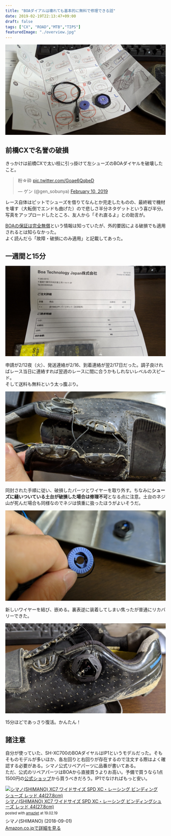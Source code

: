 ```yaml
---
title: "BOAダイアルは壊れても基本的に無料で修理できる話"
date: 2019-02-19T22:13:47+09:00
draft: false
tags: ["CX", "ROAD","MTB","TIPS"]
featuredImage: "./overview.jpg"
---
```

![image](./overview.jpg)
## 前橋CXで名誉の破損

きっかけは前橋CXで太い枝に引っ掛けて左シューズのBOAダイヤルを破壊したこと。

<blockquote class="twitter-tweet"><p lang="ja" dir="ltr">粉☆砕 <a href="https://t.co/Goae6QqbeD">pic.twitter.com/Goae6QqbeD</a></p>&mdash; ゲン (@gen_sobunya) <a href="https://twitter.com/gen_sobunya/status/1094467428623409154?ref_src=twsrc%5Etfw">February 10, 2019</a></blockquote> <script async src="https://platform.twitter.com/widgets.js" charset="utf-8"></script>

レース自体はピットでシューズを借りてなんとか完走したものの、最終戦で機材を壊す（大転倒でエンドも曲げた）ので悲しさ半分ネタゲットという喜び半分。  
写真をアップロードしたところ、友人から「それ直るよ」との助言が。

[BOAの保証は完全無償](https://boa-japan-warranty.myshopify.com/)という情報は知っていたが、外的要因による破損でも適用されるとは知らなかった。  
よく読んだら「故障・破損にのみ適用」と記載してあった。

## 一週間と15分

![image](./nofee.jpg)

申請が2/12夜（火）、発送連絡が2/16、到着連絡が翌2/17日だった。調子良ければレース当日に連絡すれば翌週のレースに間に合うかもしれないレベルのスピード。  
そして送料も無料という太っ腹ぶり。

![image](./purged.jpg)

同封された手順に従い、破損したパーツとワイヤーを取り外す。ちなみに**シューズに縫いついている土台が破損した場合は修理不可**となる点に注意。土台のネジ山が死んだ場合も同様なのでネジは慎重に扱ったほうがよいそうだ。

![image](./knot.jpg)

新しいワイヤーを結び、嵌める。裏表逆に装着してしまい焦ったが普通にリカバリーできた。

![image](./repaired.jpg)

15分ほどであっさり復活。かんたん！

## 諸注意

自分が使っていた、SH-XC700のBOAダイヤルはIP1というモデルだった。そもそものモデルが多いほか、各左回りと右回りが存在するので注文する際はよく確認する必要がある。シマノ公式リペアパーツに品番が書いてある。  
ただ、公式のリペアパーツはBOAから直接買うよりお高い。予備で買うなら1点1500円の[公式ショップ](https://boa-spareparts-japan.myshopify.com/)から買うべきだろう。IP1でなければもっと安い。


<div class="amazlet-box" style="margin-bottom:0px;"><div class="amazlet-image" style="float:left;margin:0px 12px 1px 0px;"><a href="http://www.amazon.co.jp/exec/obidos/ASIN/B07DWPRLLV/gensobunya-22/ref=nosim/" name="amazletlink" target="_blank"><img src="https://images-fe.ssl-images-amazon.com/images/I/41v6K9NXgtL._SL160_.jpg" alt="シマノ(SHIMANO) XC7 ワイドサイズ SPD XC・レーシング ビンディングシューズ レッド 44(27.8cm)" style="border: none;" /></a></div><div class="amazlet-info" style="line-height:120%; margin-bottom: 10px"><div class="amazlet-name" style="margin-bottom:10px;line-height:120%"><a href="http://www.amazon.co.jp/exec/obidos/ASIN/B07DWPRLLV/gensobunya-22/ref=nosim/" name="amazletlink" target="_blank">シマノ(SHIMANO) XC7 ワイドサイズ SPD XC・レーシング ビンディングシューズ レッド 44(27.8cm)</a><div class="amazlet-powered-date" style="font-size:80%;margin-top:5px;line-height:120%">posted with <a href="http://www.amazlet.com/" title="amazlet" target="_blank">amazlet</a> at 19.02.19</div></div><div class="amazlet-detail">シマノ(SHIMANO) (2018-09-01)<br /></div><div class="amazlet-sub-info" style="float: left;"><div class="amazlet-link" style="margin-top: 5px"><a href="http://www.amazon.co.jp/exec/obidos/ASIN/B07DWPRLLV/gensobunya-22/ref=nosim/" name="amazletlink" target="_blank">Amazon.co.jpで詳細を見る</a></div></div></div><div class="amazlet-footer" style="clear: left"></div></div>
